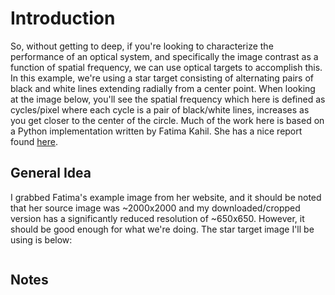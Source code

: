 # Introduction
So, without getting to deep, if you're looking to characterize the performance of an optical system, and specifically the image contrast as a function of spatial frequency, we can use optical targets to accomplish this. In this example, we're using a star target consisting of alternating pairs of black and white lines extending radially from a center point. When looking at the image below, you'll see the spatial frequency which here is defined as cycles/pixel where each cycle is a pair of black/white lines, increases as you get closer to the center of the circle. Much of the work here is based on a Python implementation written by Fatima Kahil. She has a nice report found [here](https://fakahil.github.io/solo/how-to-use-the-siemens-star-calibration-target-to-obtain-the-mtf-of-an-optical-system/index.html).

## General Idea
I grabbed Fatima's example image from her website, and it should be noted that her source image was ~2000x2000 and my downloaded/cropped version has a significantly reduced resolution of ~650x650. However, it should be good enough for what we're doing. The star target image I'll be using is below:

![]()


## Notes
